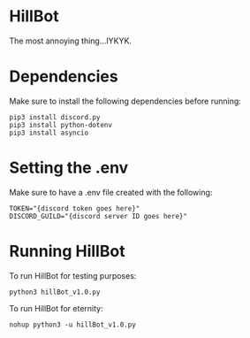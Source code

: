 # HillBot
The most annoying thing...IYKYK.

# Dependencies

Make sure to install the following dependencies before running:
```
pip3 install discord.py
pip3 install python-dotenv
pip3 install asyncio
```

# Setting the .env

Make sure to have a .env file created with the following:
```
TOKEN="{discord token goes here}"
DISCORD_GUILD="{discord server ID goes here}"
```

# Running HillBot

To run HillBot for testing purposes:
```
python3 hillBot_v1.0.py
```

To run HillBot for eternity:
```
nohup python3 -u hillBot_v1.0.py
```
